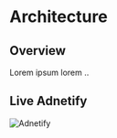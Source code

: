 ---
---

# Architecture

## Overview

Lorem ipsum lorem ..

## Live Adnetify

![Adnetify](@/assets/images/learning/architecture-adnetify.png)

